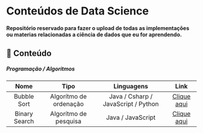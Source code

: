 
# Conteúdos de Data Science

#### Repositório reservado para fazer o upload de todas as implementações ou materias relacionadas a ciência de dados que eu for aprendendo. 

## 📔 Conteúdo

##### Programação / Algoritmos

|     Nome    	|          Tipo          	|            Linguagens           	|     Link    	|
|:-----------:	|:----------------------:	|:-------------------------------:	|:-----------:	|
| Bubble Sort 	| Algorítmo de ordenação 	| Java / Csharp / JavaScript / Python 	| [Clique aqui](https://github.com/daviddev16/data-science/tree/master/sorting-algorithms/bubble-sort) 	|
| Binary Search 	| Algorítmo de pesquisa 	| Java / JavaScript | [Clique aqui](https://github.com/daviddev16/data-science/tree/master/sorting-algorithms/binary-search) 	|
